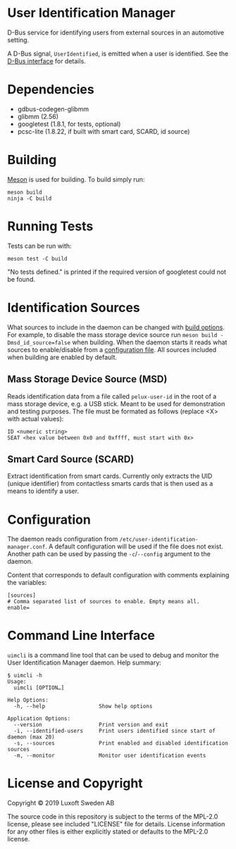 # User Identification Manager

D-Bus service for identifying users from external sources in an automotive setting.

A D-Bus signal, `UserIdentified`, is emitted when a user is identified. See the
[D-Bus interface](data/com.luxoft.UserIdentificationManager.xml) for details.

# Dependencies

- gdbus-codegen-glibmm
- glibmm (2.56)
- googletest (1.8.1, for tests, optional)
- pcsc-lite (1.8.22, if built with smart card, SCARD, id source)

# Building

[Meson](https://mesonbuild.com/) is used for building. To build simply run:

```shell
meson build
ninja -C build
```

# Running Tests

Tests can be run with:

```shell
meson test -C build
```

"No tests defined." is printed if the required version of googletest could not be found.

# Identification Sources

What sources to include in the daemon can be changed with [build options](meson_options.txt). For
example, to disable the mass storage device source run `meson build -Dmsd_id_source=false` when
building. When the daemon starts it reads what sources to enable/disable from a
[configuration file](#Configuration). All sources included when building are enabled by default.

## Mass Storage Device Source (MSD)

Reads identification data from a file called `pelux-user-id` in the root of a mass storage device,
e.g. a USB stick. Meant to be used for demonstration and testing purposes. The file must be formated
as follows (replace &lt;X&gt; with actual values):

```
ID <numeric string>
SEAT <hex value between 0x0 and 0xffff, must start with 0x>
```

## Smart Card Source (SCARD)

Extract identification from smart cards. Currently only extracts the UID (unique identifier) from
contactless smarts cards that is then used as a means to identify a user.

# Configuration

The daemon reads configuration from `/etc/user-identification-manager.conf`. A default configuration
will be used if the file does not exist. Another path can be used by passing the `-c`/`--config`
argument to the daemon.

Content that corresponds to default configuration with comments explaining the variables:

```
[sources]
# Comma separated list of sources to enable. Empty means all.
enable=
```

# Command Line Interface

`uimcli` is a command line tool that can be used to debug and monitor the User Identification
Manager daemon. Help summary:

```
$ uimcli -h
Usage:
  uimcli [OPTION…]

Help Options:
  -h, --help                 Show help options

Application Options:
  --version                  Print version and exit
  -i, --identified-users     Print users identified since start of daemon (max 20)
  -s, --sources              Print enabled and disabled identification sources
  -m, --monitor              Monitor user identification events
```

# License and Copyright

Copyright © 2019 Luxoft Sweden AB

The source code in this repository is subject to the terms of the MPL-2.0 license, please see
included "LICENSE" file for details. License information for any other files is either explicitly
stated or defaults to the MPL-2.0 license.
